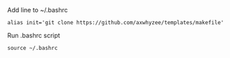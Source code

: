 Add line to ~/.bashrc
```
alias init='git clone https://github.com/axwhyzee/templates/makefile'
```

Run .bashrc script
```
source ~/.bashrc
```